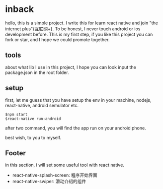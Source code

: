 # inback

hello, this is a simple project. I write this for learn react native and join "the internet plus"{互联网+}.
To be honest, I never touch android or ios development before. This is my first step, if you like this project 
you can fork or star, and I hope we could promote together.

## tools
about what lib I use in this project, I hope you can look input the package.json in the root folder. 

## setup
first, let me guess that you have setup the env in your machine, nodejs, react-native, android semulator etc. 

```
$npm start
$react-native run-android
```

after two command, you will find the app run on your android phone.

best wish, to you to myself.

## Footer
in this section, i will set some useful tool with react native. 

+ react-native-splash-screen: 程序开始界面
+ react-native-swiper: 滑动介绍的组件

